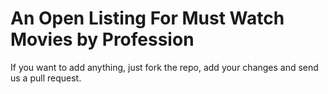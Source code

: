 An Open Listing For Must Watch Movies by Profession
===================================================

If you want to add anything, just fork the repo, add your changes and send us a pull request.
